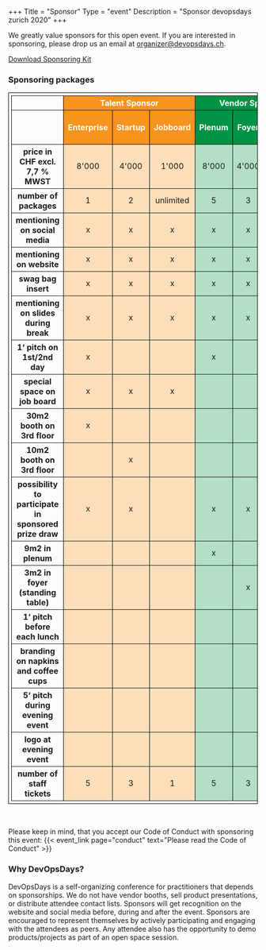 +++
Title = "Sponsor"
Type = "event"
Description = "Sponsor devopsdays zurich 2020"
+++

We greatly value sponsors for this open event.  If you are interested in sponsoring, please drop us an email at <a href="mailto:organizer@devopsdays.ch">organizer@devopsdays.ch</a>.

<a href="https://landing.devopsdays.ch/wp-content/uploads/2019/11/Sponsorship-Kit-2020.pdf">Download Sponsoring Kit</a>

### Sponsoring packages
<table border="1" width="100%" style="padding: 5px; border-collapse: collapse; border: 1px solid black;">
  <tr>
    <th></th>
    <th colspan="3" bgcolor="#F7931E"><center><font color=white><b>Talent Sponsor<br/></font></center></b></th>
    <th colspan="3" bgcolor="#009245"><center><font color=white><b>Vendor Sponsor<br/></font></center></b></th>
    <th colspan="2" bgcolor="#9E005D"><center><font color=white><b>Event Sponsor<br/></font></center></b></th>
  </tr>
  
  <tr>
    <th></th>
    <th bgcolor="#F7931E"><center><font color=white><b>Enterprise<br/></font></center></b></th>
    <th bgcolor="#F7931E"><center><font color=white><b>Startup<br/></font></center></b></th>
    <th bgcolor="#F7931E"><center><font color=white><b>Jobboard<br/></font></center></b></th>
    <th bgcolor="#009245"><center><font color=white><b>Plenum<br/></font></center></b></th>
    <th bgcolor="#009245"><center><font color=white><b>Foyer<br/></font></center></b></th>
    <th bgcolor="#009245"><center><font color=white><b>Friends<br/></font></center></b></th>
    <th bgcolor="#9E005D"><center><font color=white><b>Evening Event<br/></font></center></b></th>
    <th bgcolor="#9E005D"><center><font color=white><b>Meals & Coffee<br/></font></center></b></th>
  </tr>

  <tr>
    <th><b>price in CHF excl. 7,7 % MWST<br/></b></th>
    <td bgcolor="#FCDEBB"><center>8'000</center></td>
    <td bgcolor="#FCDEBB"><center>4'000</center></td>
    <td bgcolor="#FCDEBB"><center>1'000</center></td>
    <td bgcolor="#B3DEC7"><center>8'000</center></td>
    <td bgcolor="#B3DEC7"><center>4'000</center></td>
    <td bgcolor="#B3DEC7"><center>1'000</center></td>
    <td bgcolor="#E2B3CE"><center>4'000</center></td>
    <td bgcolor="#E2B3CE"><center>3'000</center></td>
  </tr>
  <tr>
    <th><b>number of packages<br/></b></th>
    <td bgcolor="#FCDEBB"><center>1</center></td>
    <td bgcolor="#FCDEBB"><center>2</center></td>
    <td bgcolor="#FCDEBB"><center>unlimited</center></td>
    <td bgcolor="#B3DEC7"><center>5</center></td>
    <td bgcolor="#B3DEC7"><center>3</center></td>
    <td bgcolor="#B3DEC7"><center>unlimited</center></td>
    <td bgcolor="#E2B3CE"><center>1</center></td>
    <td bgcolor="#E2B3CE"><center><b><font color=red>SOLD OUT</font></b></center></td>
  </tr>
  <tr>
    <th><b>mentioning on social media<br/></b></th>
    <td bgcolor="#FCDEBB"><center>x</center></td>
    <td bgcolor="#FCDEBB"><center>x</center></td>
    <td bgcolor="#FCDEBB"><center>x</center></td>
    <td bgcolor="#B3DEC7"><center>x</center></td>
    <td bgcolor="#B3DEC7"><center>x</center></td>
    <td bgcolor="#B3DEC7"><center>x</center></td>
    <td bgcolor="#E2B3CE"><center>x</center></td>
    <td bgcolor="#E2B3CE"><center>x</center></td>
  </tr>
  <tr>
    <th><b>mentioning on website<br/></b></th>
    <td bgcolor="#FCDEBB"><center>x</center></td>
    <td bgcolor="#FCDEBB"><center>x</center></td>
    <td bgcolor="#FCDEBB"><center>x</center></td>
    <td bgcolor="#B3DEC7"><center>x</center></td>
    <td bgcolor="#B3DEC7"><center>x</center></td>
    <td bgcolor="#B3DEC7"><center>x</center></td>
    <td bgcolor="#E2B3CE"><center>x</center></td>
    <td bgcolor="#E2B3CE"><center>x</center></td>
  </tr>
  <tr>
    <th><b>swag bag insert<br/></b></th>
    <td bgcolor="#FCDEBB"><center>x</center></td>
    <td bgcolor="#FCDEBB"><center>x</center></td>
    <td bgcolor="#FCDEBB"><center>x</center></td>
    <td bgcolor="#B3DEC7"><center>x</center></td>
    <td bgcolor="#B3DEC7"><center>x</center></td>
    <td bgcolor="#B3DEC7"><center>x</center></td>
    <td bgcolor="#E2B3CE"><center>x</center></td>
    <td bgcolor="#E2B3CE"><center>x</center></td>
  </tr>
  <tr>
    <th><b>mentioning on slides during break<br/></b></th>
    <td bgcolor="#FCDEBB"><center>x</center></td>
    <td bgcolor="#FCDEBB"><center>x</center></td>
    <td bgcolor="#FCDEBB"><center>x</center></td>
    <td bgcolor="#B3DEC7"><center>x</center></td>
    <td bgcolor="#B3DEC7"><center>x</center></td>
    <td bgcolor="#B3DEC7"><center>x</center></td>
    <td bgcolor="#E2B3CE"><center>x</center></td>
    <td bgcolor="#E2B3CE"><center>x</center></td>
  </tr>
  <tr>
    <th><b>1‘ pitch on 1st/2nd day<br/></b></th>
    <td bgcolor="#FCDEBB"><center>x</center></td>
    <td bgcolor="#FCDEBB"><center></center></td>
    <td bgcolor="#FCDEBB"><center></center></td>
    <td bgcolor="#B3DEC7"><center>x</center></td>
    <td bgcolor="#B3DEC7"><center></center></td>
    <td bgcolor="#B3DEC7"><center></center></td>
    <td bgcolor="#E2B3CE"><center></center></td>
    <td bgcolor="#E2B3CE"><center></center></td>
  </tr>
  <tr>
    <th><b>special space on job board<br/></b></th>
    <td bgcolor="#FCDEBB"><center>x</center></td>
    <td bgcolor="#FCDEBB"><center>x</center></td>
    <td bgcolor="#FCDEBB"><center>x</center></td>
    <td bgcolor="#B3DEC7"><center></center></td>
    <td bgcolor="#B3DEC7"><center></center></td>
    <td bgcolor="#B3DEC7"><center></center></td>
    <td bgcolor="#E2B3CE"><center></center></td>
    <td bgcolor="#E2B3CE"><center></center></td>
  </tr>
  <tr>
    <th><b>30m2 booth on 3rd floor<br/></b></th>
    <td bgcolor="#FCDEBB"><center>x</center></td>
    <td bgcolor="#FCDEBB"><center></center></td>
    <td bgcolor="#FCDEBB"><center></center></td>
    <td bgcolor="#B3DEC7"><center></center></td>
    <td bgcolor="#B3DEC7"><center></center></td>
    <td bgcolor="#B3DEC7"><center></center></td>
    <td bgcolor="#E2B3CE"><center></center></td>
    <td bgcolor="#E2B3CE"><center></center></td>
  </tr>
  <tr>
    <th><b>10m2 booth on 3rd floor<br/></b></th>
    <td bgcolor="#FCDEBB"><center></center></td>
    <td bgcolor="#FCDEBB"><center>x</center></td>
    <td bgcolor="#FCDEBB"><center></center></td>
    <td bgcolor="#B3DEC7"><center></center></td>
    <td bgcolor="#B3DEC7"><center></center></td>
    <td bgcolor="#B3DEC7"><center></center></td>
    <td bgcolor="#E2B3CE"><center></center></td>
    <td bgcolor="#E2B3CE"><center></center></td>
  </tr>
  <tr>
    <th><b>possibility to participate in sponsored prize draw<br/></b></th>
    <td bgcolor="#FCDEBB"><center>x</center></td>
    <td bgcolor="#FCDEBB"><center>x</center></td>
    <td bgcolor="#FCDEBB"><center></center></td>
    <td bgcolor="#B3DEC7"><center>x</center></td>
    <td bgcolor="#B3DEC7"><center>x</center></td>
    <td bgcolor="#B3DEC7"><center></center></td>
    <td bgcolor="#E2B3CE"><center></center></td>
    <td bgcolor="#E2B3CE"><center></center></td>
  </tr>
  <tr>
    <th><b>9m2 in plenum<br/></b></th>
    <td bgcolor="#FCDEBB"><center></center></td>
    <td bgcolor="#FCDEBB"><center></center></td>
    <td bgcolor="#FCDEBB"><center></center></td>
    <td bgcolor="#B3DEC7"><center>x</center></td>
    <td bgcolor="#B3DEC7"><center></center></td>
    <td bgcolor="#B3DEC7"><center></center></td>
    <td bgcolor="#E2B3CE"><center></center></td>
    <td bgcolor="#E2B3CE"><center></center></td>
  </tr>
  <tr>
    <th><b>3m2 in foyer (standing table)<br/></b></th>
    <td bgcolor="#FCDEBB"><center></center></td>
    <td bgcolor="#FCDEBB"><center></center></td>
    <td bgcolor="#FCDEBB"><center></center></td>
    <td bgcolor="#B3DEC7"><center></center></td>
    <td bgcolor="#B3DEC7"><center>x</center></td>
    <td bgcolor="#B3DEC7"><center></center></td>
    <td bgcolor="#E2B3CE"><center></center></td>
    <td bgcolor="#E2B3CE"><center></center></td>
  </tr>
  <tr>
    <th><b>1‘ pitch before each lunch<br/></b></th>
    <td bgcolor="#FCDEBB"><center></center></td>
    <td bgcolor="#FCDEBB"><center></center></td>
    <td bgcolor="#FCDEBB"><center></center></td>
    <td bgcolor="#B3DEC7"><center></center></td>
    <td bgcolor="#B3DEC7"><center></center></td>
    <td bgcolor="#B3DEC7"><center></center></td>
    <td bgcolor="#E2B3CE"><center></center></td>
    <td bgcolor="#E2B3CE"><center>x</center></td>
  </tr>
  <tr>
    <th><b>branding on napkins and coffee cups<br/></b></th>
    <td bgcolor="#FCDEBB"><center></center></td>
    <td bgcolor="#FCDEBB"><center></center></td>
    <td bgcolor="#FCDEBB"><center></center></td>
    <td bgcolor="#B3DEC7"><center></center></td>
    <td bgcolor="#B3DEC7"><center></center></td>
    <td bgcolor="#B3DEC7"><center></center></td>
    <td bgcolor="#E2B3CE"><center></center></td>
    <td bgcolor="#E2B3CE"><center>x</center></td>
  </tr>
  <tr>
    <th><b>5‘ pitch during evening event<br/></b></th>
    <td bgcolor="#FCDEBB"><center></center></td>
    <td bgcolor="#FCDEBB"><center></center></td>
    <td bgcolor="#FCDEBB"><center></center></td>
    <td bgcolor="#B3DEC7"><center></center></td>
    <td bgcolor="#B3DEC7"><center></center></td>
    <td bgcolor="#B3DEC7"><center></center></td>
    <td bgcolor="#E2B3CE"><center>x</center></td>
    <td bgcolor="#E2B3CE"><center></center></td>
  </tr>
  <tr>
    <th><b>logo at evening event<br/></b></th>
    <td bgcolor="#FCDEBB"><center></center></td>
    <td bgcolor="#FCDEBB"><center></center></td>
    <td bgcolor="#FCDEBB"><center></center></td>
    <td bgcolor="#B3DEC7"><center></center></td>
    <td bgcolor="#B3DEC7"><center></center></td>
    <td bgcolor="#B3DEC7"><center></center></td>
    <td bgcolor="#E2B3CE"><center>x</center></td>
    <td bgcolor="#E2B3CE"><center></center></td>
  </tr>
  <tr>
    <th><b>number of staff tickets<br/></b></th>
    <td bgcolor="#FCDEBB"><center>5</center></td>
    <td bgcolor="#FCDEBB"><center>3</center></td>
    <td bgcolor="#FCDEBB"><center>1</center></td>
    <td bgcolor="#B3DEC7"><center>5</center></td>
    <td bgcolor="#B3DEC7"><center>3</center></td>
    <td bgcolor="#B3DEC7"><center>1</center></td>
    <td bgcolor="#E2B3CE"><center>5</center></td>
    <td bgcolor="#E2B3CE"><center>3</center></td>
  </tr>
</table>

<br/>

Please keep in mind, that you accept our Code of Conduct with sponsoring this event: {{< event_link page="conduct" text="Please read the Code of Conduct" >}}

### Why DevOpsDays?

DevOpsDays is a self-organizing conference for practitioners that depends on sponsorships. We do not have vendor booths, sell product presentations, or distribute attendee contact lists. Sponsors will get recognition on the website and social media before, during and after the event. Sponsors are encouraged to represent themselves by actively participating and engaging with the attendees as peers. Any attendee also has the opportunity to demo products/projects as part of an open space session.


